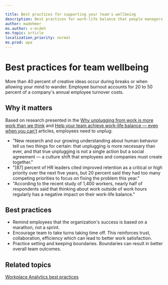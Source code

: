 ```yaml
---

title: Best practices for supporting your team's wellbeing
description: Best practices for work-life balance that people managers can share with their teams
author: madehmer
ms.author: v-mideh
ms.topic: article
localization_priority: normal 
ms.prod: wpa
---
```


# Best practices for team wellbeing

 More than 40 percent of creative ideas occur during breaks or when allowing your mind to wander. Employee burnout accounts for 20 to 50 percent of a company's annual employee turnover costs.

## Why it matters

Based on research presented in the [Why unplugging from work is more work than we think](https://insights.office.com/productivity/unplugging/) and [Help your team achieve work-life balance — even when you can't](https://insights.office.com/employee-experience/help-your-team-achieve-work-life-balance-even-when-you-cant/) articles, employees need to unplug:

* "New research and our growing understanding about human behavior tell us two things for certain: that unplugging is more necessary than ever, and that true unplugging is not a single action but a social agreement — a culture shift that employees and companies must create together."
* "[87] percent of HR leaders cited improved retention as a critical or high priority over the next five years, but 20 percent said they had too many competing priorities to focus on fixing the problem this year."
* "According to the recent study of 1,400 workers, nearly half of respondents said that thinking about work outside of work hours regularly has a negative impact on their work-life balance."

## Best practices

* Remind employees that the organization's success is based on a marathon, not a sprint.  
* Encourage team to take turns taking time off. This reinforces trust, collaboration, efficiency which can lead to better work satisfaction.
* Practice setting and keeping boundaries. Boundaries can result in better overall team outcomes.

## Related topics

[Workplace Analytics best practices](gm-best-practices.md)